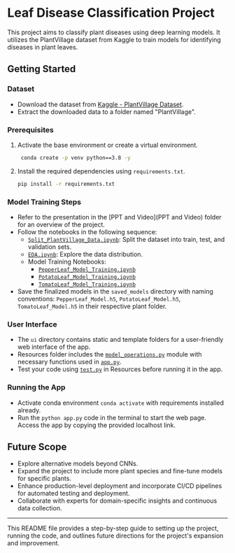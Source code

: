# Leaf Disease Classification Project

This project aims to classify plant diseases using deep learning models. It utilizes the PlantVillage dataset from Kaggle to train models for identifying diseases in plant leaves.

## Getting Started

### Dataset
- Download the dataset from [Kaggle - PlantVillage Dataset](https://www.kaggle.com/arjuntejaswi/plant-village).
- Extract the downloaded data to a folder named "PlantVillage".

### Prerequisites
1. Activate the base environment or create a virtual environment.
   ```bash
    conda create -p venv python==3.8 -y
    ```
2. Install the required dependencies using `requirements.txt`.
    ```bash
    pip install -r requirements.txt
    ```
### Model Training Steps
- Refer to the presentation in the [PPT and Video](PPT and Video) folder for an overview of the project.
- Follow the notebooks in the following sequence:
  - [`Split_PlantVillage_Data.ipynb`](Split_PlantVillage_Data.ipynb): Split the dataset into train, test, and validation sets.
  - [`EDA.ipynb`](notebook_files/EDA.ipynb): Explore the data distribution.
  - Model Training Notebooks:
    - [`PepperLeaf_Model_Training.ipynb`](notebook_files/PepperLeaf_Model_Training.ipynb)
    - [`PotatoLeaf_Model_Training.ipynb`](notebook_files/PotatoLeaf_Model_Training.ipynb)
    - [`TomatoLeaf_Model_Training.ipynb`](notebook_files/TomatoLeaf_Model_Training.ipynb)
- Save the finalized models in the `saved_models` directory with naming conventions: `PepperLeaf_Model.h5`, `PotatoLeaf_Model.h5`, `TomatoLeaf_Model.h5` in their respective plant folder.

### User Interface
- The `ui` directory contains static and template folders for a user-friendly web interface of the app.
- Resources folder includes the [`model_operations.py`](Resources/model_operations.py) module with necessary functions used in [`app.py`](app.py).
- Test your code using [`test.py`](Resources/test.py) in Resources before running it in the app.

### Running the App
- Activate conda environment `conda activate` with requirements installed already. 
- Run the `python app.py` code in the terminal to start the web page. Access the app by copying the provided localhost link.

## Future Scope
- Explore alternative models beyond CNNs.
- Expand the project to include more plant species and fine-tune models for specific plants.
- Enhance production-level deployment and incorporate CI/CD pipelines for automated testing and deployment.
- Collaborate with experts for domain-specific insights and continuous data collection.

---

This README file provides a step-by-step guide to setting up the project, running the code, and outlines future directions for the project's expansion and improvement.

